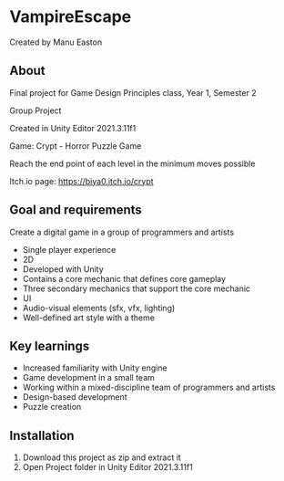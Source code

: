 # VampireEscape
Created by Manu Easton

<h2>About</h2>
Final project for Game Design Principles class, Year 1, Semester 2

Group Project

Created in Unity Editor 2021.3.11f1

Game: Crypt - Horror Puzzle Game

Reach the end point of each level in the minimum moves possible

Itch.io page: https://biya0.itch.io/crypt

<h2>Goal and requirements</h2>
Create a digital game in a group of programmers and artists

- Single player experience
- 2D
- Developed with Unity
- Contains a core mechanic that defines core gameplay
- Three secondary mechanics that support the core mechanic
- UI
- Audio-visual elements (sfx, vfx, lighting)
- Well-defined art style with a theme

<h2>Key learnings</h2>

- Increased familiarity with Unity engine
- Game development in a small team
- Working within a mixed-discipline team of programmers and artists
- Design-based development
- Puzzle creation

<h2>Installation</h2>

1. Download this project as zip and extract it
2. Open Project folder in Unity Editor 2021.3.11f1
